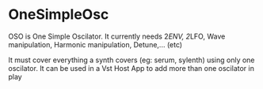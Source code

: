 # OneSimpleOsc
OSO is One Simple Oscilator. It currently needs 2*ENV, 2*LFO, Wave manipulation, Harmonic manipulation, Detune,... (etc)

It must cover everything a synth covers (eg: serum, sylenth) using only one oscilator. It can be used in a Vst Host App to add more than one oscilator in play
